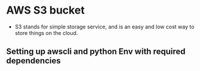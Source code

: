 # AWS S3 bucket

- S3 stands for simple storage service, and is an easy and low cost way to store things on the cloud. 

## Setting up awscli and python Env with required dependencies
